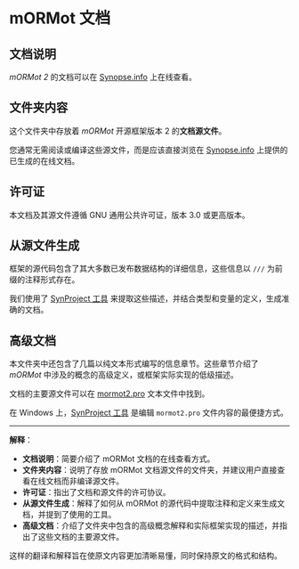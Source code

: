 # mORMot 文档

## 文档说明

*mORMot 2* 的文档可以在 [Synopse.info](https://synopse.info/files/doc/mORMot2.html) 上在线查看。

## 文件夹内容

这个文件夹中存放着 *mORMot* 开源框架版本 2 的**文档源文件**。

您通常无需阅读或编译这些源文件，而是应该直接浏览在 [Synopse.info](https://synopse.info/files/doc/mORMot2.html) 上提供的已生成的在线文档。

## 许可证

本文档及其源文件遵循 GNU 通用公共许可证，版本 3.0 或更高版本。

## 从源文件生成

框架的源代码包含了其大多数已发布数据结构的详细信息，这些信息以 `///` 为前缀的注释形式存在。

我们使用了 [SynProject 工具](https://github.com/synopse/SynProject) 来提取这些描述，并结合类型和变量的定义，生成准确的文档。

## 高级文档

本文件夹中还包含了几篇以纯文本形式编写的信息章节。这些章节介绍了 *mORMot* 中涉及的概念的高级定义，或框架实际实现的低级描述。

文档的主要源文件可以在 [mormot2.pro](mormot2.pro) 文本文件中找到。

在 Windows 上，[SynProject 工具](https://github.com/synopse/SynProject) 是编辑 `mormot2.pro` 文件内容的最便捷方式。



---

**解释**：

- **文档说明**：简要介绍了 mORMot 文档的在线查看方式。
- **文件夹内容**：说明了存放 mORMot 文档源文件的文件夹，并建议用户直接查看在线文档而非编译源文件。
- **许可证**：指出了文档和源文件的许可协议。
- **从源文件生成**：解释了如何从 mORMot 的源代码中提取注释和定义来生成文档，并提到了使用的工具。
- **高级文档**：介绍了文件夹中包含的高级概念解释和实际框架实现的描述，并指出了这些文档的主要源文件。

这样的翻译和解释旨在使原文内容更加清晰易懂，同时保持原文的格式和结构。